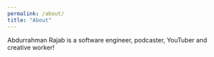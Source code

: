 ```yaml
---
permalink: /about/
title: "About"
---
```


Abdurrahman Rajab is a software engineer, podcaster, YouTuber and creative worker!
